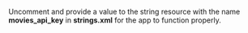 Uncomment and provide a value to the string resource with the name **movies_api_key** in **strings.xml** for the app to function properly.